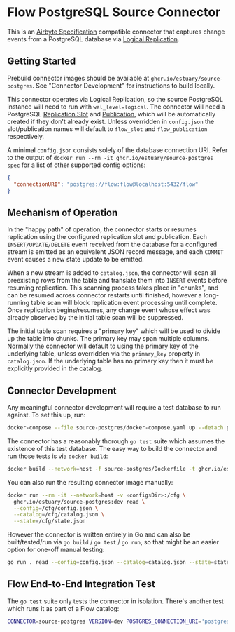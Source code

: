 Flow PostgreSQL Source Connector
================================

This is an [Airbyte Specification](https://docs.airbyte.io/understanding-airbyte/airbyte-specification)
compatible connector that captures change events from a PostgreSQL database via
[Logical Replication](https://www.postgresql.org/docs/current/logical-replication.html).

## Getting Started

Prebuild connector images should be available at `ghcr.io/estuary/source-postgres`. See
"Connector Development" for instructions to build locally.

This connector operates via Logical Replication, so the source PostgreSQL instance
will need to run with `wal_level=logical`. The connector will need a PostgreSQL
[Replication Slot](https://www.postgresql.org/docs/current/warm-standby.html#STREAMING-REPLICATION-SLOTS)
and [Publication](https://www.postgresql.org/docs/current/sql-createpublication.html),
which will be automatically created if they don't already exist. Unless overridden in
`config.json` the slot/publication names will default to `flow_slot` and `flow_publication`
respectively.

A minimal `config.json` consists solely of the database connection URI. Refer to the
output of `docker run --rm -it ghcr.io/estuary/source-postgres spec` for a list of
other supported config options:

```json
{
  "connectionURI": "postgres://flow:flow@localhost:5432/flow"
}
```

## Mechanism of Operation

In the "happy path" of operation, the connector starts or resumes replication using
the configured replication slot and publication. Each `INSERT/UPDATE/DELETE` event
received from the database for a configured stream is emitted as an equivalent JSON
record message, and each `COMMIT` event causes a new state update to be emitted.

When a new stream is added to `catalog.json`, the connector will scan all preexisting
rows from the table and translate them into `INSERT` events before resuming replication.
This scanning process takes place in "chunks", and can be resumed across connector
restarts until finished, however a long-running table scan will block replication
event processing until complete. Once replication begins/resumes, any change event
whose effect was already observed by the initial table scan will be suppressed.

The initial table scan requires a "primary key" which will be used to divide up the
table into chunks. The primary key may span multiple columns. Normally the connector
will default to using the primary key of the underlying table, unless overridden via
the `primary_key` property in `catalog.json`. If the underlying table has no primary
key then it must be explicitly provided in the catalog.

## Connector Development

Any meaningful connector development will require a test database to run
against. To set this up, run:

```bash
docker-compose --file source-postgres/docker-compose.yaml up --detach postgres
```

The connector has a reasonably thorough `go test` suite which assumes the existence of
this test database. The easy way to build the connector and run those tests is via
`docker build`:

```bash
docker build --network=host -f source-postgres/Dockerfile -t ghcr.io/estuary/source-postgres:dev .
```

You can also run the resulting connector image manually:

```bash
docker run --rm -it --network=host -v <configsDir>:/cfg \
  ghcr.io/estuary/source-postgres:dev read \
  --config=/cfg/config.json \
  --catalog=/cfg/catalog.json \
  --state=/cfg/state.json
```

However the connector is written entirely in Go and can also be built/tested/run via
`go build` / `go test` / `go run`, so that might be an easier option for one-off
manual testing:

```bash
go run . read --config=config.json --catalog=catalog.json --state=state.json
```

## Flow End-to-End Integration Test

The `go test` suite only tests the connector in isolation. There's another test
which runs it as part of a Flow catalog:

```bash
CONNECTOR=source-postgres VERSION=dev POSTGRES_CONNECTION_URI='postgres://flow:flow@localhost:5432/flow' ./tests/run.sh
```
